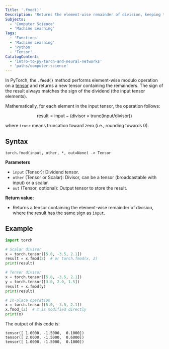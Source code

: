 ```yaml
---
Title: '.fmod()' 
Description: 'Returns the element-wise remainder of division, keeping the same sign as the dividend.'
Subjects: 
  - 'Computer Science'
  - 'Machine Learning'
Tags: 
  - 'Functions'
  - 'Machine Learning'
  - 'Python'
  - 'Tensor'
CatalogContent: 
  - 'intro-to-py-torch-and-neural-networks'
  - 'paths/computer-science'
---
```


In PyTorch, the **`.fmod()`** method performs element-wise modulo operation on a [tensor](https://www.codecademy.com/resources/docs/pytorch/tensors) and returns a new tensor containing the remainders. The sign of the result always matches the sign of the dividend (the input tensor elements).

Mathematically, for each element in the input tensor, the operation follows:

$$
\text{result} = \text{input} - (\text{divisor} \times \text{trunc}(\text{input}/\text{divisor}))
$$

where `trunc` means truncation toward zero (i.e., rounding towards 0).

## Syntax

```pseudo
torch.fmod(input, other, *, out=None) -> Tensor
```

**Parameters**

- `input` (Tensor): Dividend tensor.
- `other` (Tensor or Scalar): Divisor, can be a tensor (broadcastable with input) or a scalar.
- `out` (Tensor, optional): Output tensor to store the result.

**Return value:**

- Returns a tensor containing the element-wise remainder of division, where the result has the same sign as `input`.

## Example

```py
import torch

# Scalar divisor
x = torch.tensor([5.0, -3.5, 2.1])
result = x.fmod(2)  # or torch.fmod(x, 2)
print(result)

# Tensor divisor
x = torch.tensor([5.0, -3.5, 2.1])
y = torch.tensor([3.0, 2.0, 1.5])
result = x.fmod(y)
print(result)

# In-place operation
x = torch.tensor([5.0, -3.5, 2.1])
x.fmod_(2)  # x is modified directly
print(x)
```

The output of this code is:

```shell
tensor([ 1.0000, -1.5000,  0.1000])
tensor([ 2.0000, -1.5000,  0.6000])
tensor([ 1.0000, -1.5000,  0.1000])
```
